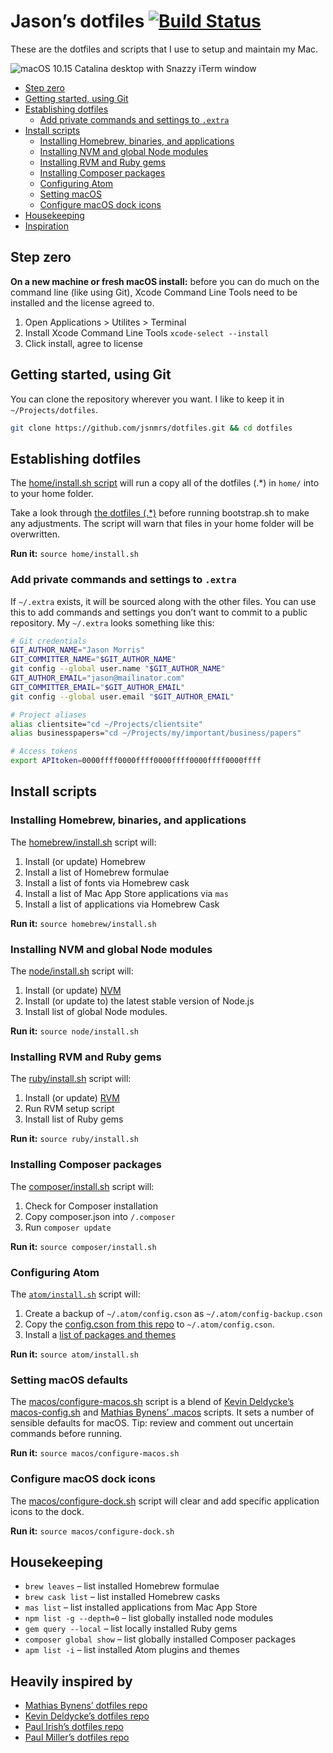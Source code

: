 # Jason’s dotfiles [![Build Status](https://travis-ci.org/jsnmrs/dotfiles.svg?branch=master)](https://travis-ci.org/jsnmrs/dotfiles)

These are the dotfiles and scripts that I use to setup and maintain my Mac.

![macOS 10.15 Catalina desktop with Snazzy iTerm window](https://raw.githubusercontent.com/jsnmrs/dotfiles/master/assets/screenshot.jpg)

- [Step zero](#step-zero)
- [Getting started, using Git](#getting-started-using-git)
- [Establishing dotfiles](#establishing-dotfiles)
    - [Add private commands and settings to `.extra`](#add-private-commands-and-settings-to-extra)
- [Install scripts](#install-scripts)
    - [Installing Homebrew, binaries, and applications](#installing-homebrew-binaries-and-applications)
    - [Installing NVM and global Node modules](#installing-nvm-and-global-node-modules)
    - [Installing RVM and Ruby gems](#installing-rvm-and-ruby-gems)
    - [Installing Composer packages](#installing-composer-packages)
    - [Configuring Atom](#configuring-atom)
    - [Setting macOS](#setting-macos-defaults)
    - [Configure macOS dock icons](#configure-macos-dock-icons)
- [Housekeeping](#housekeeping)
- [Inspiration](#heavily-inspired-by)

## Step zero

**On a new machine or fresh macOS install:** before you can do much on the command line (like using Git), Xcode Command Line Tools need to be installed and the license agreed to.

1. Open Applications > Utilites > Terminal
2. Install Xcode Command Line Tools `xcode-select --install`
3. Click install, agree to license

## Getting started, using Git

You can clone the repository wherever you want. I like to keep it in `~/Projects/dotfiles`.

```bash
git clone https://github.com/jsnmrs/dotfiles.git && cd dotfiles
```

## Establishing dotfiles

The [home/install.sh script](https://github.com/jsnmrs/dotfiles/blob/master/home/install.sh) will run a copy all of the dotfiles (.\*) in `home/` into to your home folder.

Take a look through [the dotfiles (.\*)](https://github.com/jsnmrs/dotfiles/blob/master/home/) before running bootstrap.sh to make any adjustments. The script will warn that files in your home folder will be overwritten.

**Run it:** `source home/install.sh`

### Add private commands and settings to `.extra`

If `~/.extra` exists, it will be sourced along with the other files. You can use this to add commands and settings you don’t want to commit to a public repository. My `~/.extra` looks something like this:

```bash
# Git credentials
GIT_AUTHOR_NAME="Jason Morris"
GIT_COMMITTER_NAME="$GIT_AUTHOR_NAME"
git config --global user.name "$GIT_AUTHOR_NAME"
GIT_AUTHOR_EMAIL="jason@mailinator.com"
GIT_COMMITTER_EMAIL="$GIT_AUTHOR_EMAIL"
git config --global user.email "$GIT_AUTHOR_EMAIL"

# Project aliases
alias clientsite="cd ~/Projects/clientsite"
alias businesspapers="cd ~/Projects/my/important/business/papers"

# Access tokens
export APItoken=0000ffff0000ffff0000ffff0000ffff0000ffff
```

## Install scripts

### Installing Homebrew, binaries, and applications

The [homebrew/install.sh](https://github.com/jsnmrs/dotfiles/blob/master/homebrew/install.sh) script will:

1. Install (or update) Homebrew
2. Install a list of Homebrew formulae
3. Install a list of fonts via Homebrew cask
4. Install a list of Mac App Store applications via `mas`
5. Install a list of applications via Homebrew Cask

**Run it:** `source homebrew/install.sh`

### Installing NVM and global Node modules

The [node/install.sh](https://github.com/jsnmrs/dotfiles/blob/master/node/install.sh) script will:

1. Install (or update) [NVM](https://github.com/nvm-sh/nvm)
2. Install (or update to) the latest stable version of Node.js
3. Install list of global Node modules.

**Run it:** `source node/install.sh`

### Installing RVM and Ruby gems

The [ruby/install.sh](https://github.com/jsnmrs/dotfiles/blob/master/ruby/install.sh) script will:

1. Install (or update) [RVM](https://rvm.io)
2. Run RVM setup script
3. Install list of Ruby gems

**Run it:** `source ruby/install.sh`

### Installing Composer packages

The [composer/install.sh](https://github.com/jsnmrs/dotfiles/blob/master/composer/install.sh) script will:

1. Check for Composer installation
2. Copy composer.json into `/.composer`
3. Run `composer update`

**Run it:** `source composer/install.sh`

### Configuring Atom

The [`atom/install.sh`](https://github.com/jsnmrs/dotfiles/blob/master/atom/install.sh) script will:

1. Create a backup of `~/.atom/config.cson` as `~/.atom/config-backup.cson`
2. Copy the [config.cson from this repo](https://github.com/jsnmrs/dotfiles/blob/master/atom/config.cson) to `~/.atom/config.cson`.
3. Install a [list of packages and themes](https://github.com/jsnmrs/dotfiles/blob/master/atom/packages.list)

**Run it:** `source atom/install.sh`

### Setting macOS defaults

The [macos/configure-macos.sh](https://github.com/jsnmrs/dotfiles/blob/master/macos/configure-macos.sh) script is a blend of [Kevin Deldycke’s macos-config.sh](https://github.com/kdeldycke/dotfiles/blob/master/scripts/macos-config.sh) and [Mathias Bynens’ .macos](https://mths.be/macos) scripts. It sets a number of sensible defaults for macOS. Tip: review and comment out uncertain commands before running.

**Run it:** `source macos/configure-macos.sh`

### Configure macOS dock icons

The [macos/configure-dock.sh](https://github.com/jsnmrs/dotfiles/blob/master/macos/configure-dock.sh) script will clear and add specific application icons to the dock.

**Run it:** `source macos/configure-dock.sh`

## Housekeeping

- `brew leaves` – list installed Homebrew formulae
- `brew cask list` – list installed Homebrew casks
- `mas list` – list installed applications from Mac App Store
- `npm list -g --depth=0` – list globally installed node modules
- `gem query --local` – list locally installed Ruby gems
- `composer global show` – list globally installed Composer packages
- `apm list -i` – list installed Atom plugins and themes

## Heavily inspired by

- [Mathias Bynens’ dotfiles repo](https://mths.be/dotfiles)
- [Kevin Deldycke’s dotfiles repo](https://github.com/kdeldycke/dotfiles)
- [Paul Irish’s dotfiles repo](https://github.com/paulirish/dotfiles/)
- [Paul Miller’s dotfiles repo](https://github.com/paulmillr/dotfiles)
